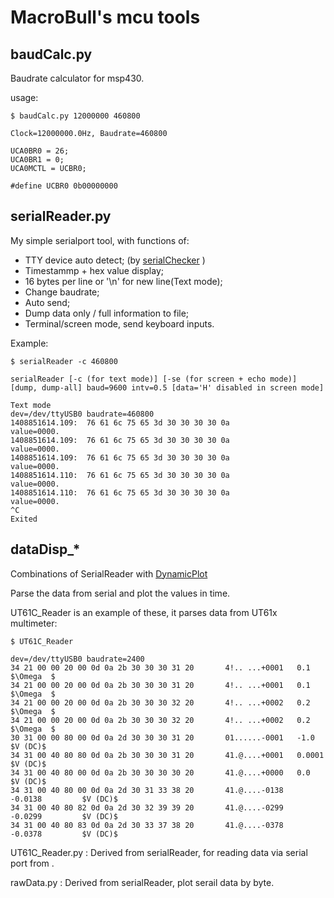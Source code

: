 MacroBull's mcu tools
==================

baudCalc.py
-----
Baudrate calculator for msp430.

usage:

	$ baudCalc.py 12000000 460800
	
	Clock=12000000.0Hz, Baudrate=460800
	
	UCA0BR0 = 26;
	UCA0BR1 = 0;
	UCA0MCTL = UCBR0;
	
	#define UCBR0 0b00000000


serialReader.py
--------
My simple serialport tool, with functions of:

* TTY device auto detect; (by [serialChecker](https://github.com/MacroBull/lib-python-macrobull/blob/master/macrobull/misc.py) )
* Timestammp + hex value display;
* 16 bytes per line or '\n' for new line(Text mode);
* Change baudrate;
* Auto send;
* Dump data only / full information to file;
* Terminal/screen mode, send keyboard inputs.

Example:

	$ serialReader -c 460800
	
	serialReader [-c (for text mode)] [-se (for screen + echo mode)] [dump, dump-all] baud=9600 intv=0.5 [data='H' disabled in screen mode]
	
	Text mode
	dev=/dev/ttyUSB0 baudrate=460800
	1408851614.109:  76 61 6c 75 65 3d 30 30 30 30 0a                         value=0000.
	1408851614.109:  76 61 6c 75 65 3d 30 30 30 30 0a                         value=0000.
	1408851614.109:  76 61 6c 75 65 3d 30 30 30 30 0a                         value=0000.
	1408851614.110:  76 61 6c 75 65 3d 30 30 30 30 0a                         value=0000.
	1408851614.110:  76 61 6c 75 65 3d 30 30 30 30 0a                         value=0000.
	^C
	Exited

dataDisp_*
------
Combinations of SerialReader with [DynamicPlot](https://github.com/MacroBull/lib-python-macrobull/blob/master/macrobull/dynamicPlot.py)

Parse the data from serial and plot the values in time.

UT61C_Reader is an example of these, it parses data from UT61x multimeter:

	$ UT61C_Reader
	
	dev=/dev/ttyUSB0 baudrate=2400
	34 21 00 00 20 00 0d 0a 2b 30 30 30 31 20       4!.. ...+0001   0.1     $\Omega  $
	34 21 00 00 20 00 0d 0a 2b 30 30 30 31 20       4!.. ...+0001   0.1     $\Omega  $
	34 21 00 00 20 00 0d 0a 2b 30 30 30 32 20       4!.. ...+0002   0.2     $\Omega  $
	34 21 00 00 20 00 0d 0a 2b 30 30 30 32 20       4!.. ...+0002   0.2     $\Omega  $
	30 31 00 00 80 00 0d 0a 2d 30 30 30 31 20       01......-0001   -1.0    $V (DC)$
	34 31 00 40 80 80 0d 0a 2b 30 30 30 31 20       41.@....+0001   0.0001  $V (DC)$
	34 31 00 40 80 00 0d 0a 2b 30 30 30 30 20       41.@....+0000   0.0     $V (DC)$
	34 31 00 40 80 00 0d 0a 2d 30 31 33 38 20       41.@....-0138   -0.0138         $V (DC)$
	34 31 00 40 80 82 0d 0a 2d 30 32 39 39 20       41.@....-0299   -0.0299         $V (DC)$
	34 31 00 40 80 83 0d 0a 2d 30 33 37 38 20       41.@....-0378   -0.0378         $V (DC)$





	
UT61C_Reader.py : Derived from serialReader, for reading data via serial port from .

rawData.py : Derived from serialReader, plot serail data by byte.
